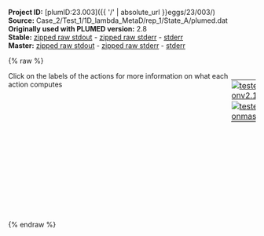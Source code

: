 **Project ID:** [plumID:23.003]({{ '/' | absolute_url }}eggs/23/003/)  
**Source:** Case_2/Test_1/1D_lambda_MetaD/rep_1/State_A/plumed.dat  
**Originally used with PLUMED version:** 2.8  
**Stable:** [zipped raw stdout](plumed.dat.plumed.stdout.txt.zip) - [zipped raw stderr](plumed.dat.plumed.stderr.txt.zip) - [stderr](plumed.dat.plumed.stderr)  
**Master:** [zipped raw stdout](plumed.dat.plumed_master.stdout.txt.zip) - [zipped raw stderr](plumed.dat.plumed_master.stderr.txt.zip) - [stderr](plumed.dat.plumed_master.stderr)  

{% raw %}
<div style="width: 100%; float:left">
<div style="width: 90%; float:left" id="value_details_data/Case_2/Test_1/1D_lambda_MetaD/rep_1/State_A/plumed.dat"> Click on the labels of the actions for more information on what each action computes </div>
<div style="width: 10%; float:left"><table><tr><td style="padding:1px"><a href="plumed.dat.plumed.stderr"><img src="https://img.shields.io/badge/v2.10-passing-green.svg" alt="tested onv2.10" /></a></td></tr><tr><td style="padding:1px"><a href="plumed.dat.plumed_master.stderr"><img src="https://img.shields.io/badge/master-passing-green.svg" alt="tested onmaster" /></a></td></tr></table></div></div>
<pre style="width=97%;">
<b name="data/Case_2/Test_1/1D_lambda_MetaD/rep_1/State_A/plumed.dattheta" onclick='showPath("data/Case_2/Test_1/1D_lambda_MetaD/rep_1/State_A/plumed.dat","data/Case_2/Test_1/1D_lambda_MetaD/rep_1/State_A/plumed.dattheta","data/Case_2/Test_1/1D_lambda_MetaD/rep_1/State_A/plumed.dattheta","black")'>theta</b><span style="display:none;" id="data/Case_2/Test_1/1D_lambda_MetaD/rep_1/State_A/plumed.dattheta">The TORSION action with label <b>theta</b> calculates the following quantities:<table  align="center" frame="void" width="95%" cellpadding="5%"><tr><td width="5%"><b> Quantity </b>  </td><td width="5%"><b> Type </b>  </td><td><b> Description </b> </td></tr><tr><td width="5%">theta</td><td width="5%"><font color="black">scalar</font></td><td>the TORSION involving these atoms</td></tr></table></span>: <span class="plumedtooltip" style="color:green">TORSION<span class="right">Calculate a torsional angle. <a href="https://www.plumed.org/doc-master/user-doc/html/_t_o_r_s_i_o_n.html" style="color:green">More details</a><i></i></span></span> <span class="plumedtooltip">ATOMS<span class="right">the four atoms involved in the torsional angle<i></i></span></span>=1,2,3,4
<span id="data/Case_2/Test_1/1D_lambda_MetaD/rep_1/State_A/plumed.datlambda_short"><b name="data/Case_2/Test_1/1D_lambda_MetaD/rep_1/State_A/plumed.datlambda" onclick='showPath("data/Case_2/Test_1/1D_lambda_MetaD/rep_1/State_A/plumed.dat","data/Case_2/Test_1/1D_lambda_MetaD/rep_1/State_A/plumed.datlambda","data/Case_2/Test_1/1D_lambda_MetaD/rep_1/State_A/plumed.datlambda_shortcut","black")'>lambda</b><span style="display:none;" id="data/Case_2/Test_1/1D_lambda_MetaD/rep_1/State_A/plumed.datlambda_shortcut">The EXTRACV action with label <b>lambda</b> calculates the following quantities:<table  align="center" frame="void" width="95%" cellpadding="5%"><tr><td width="5%"><b> Quantity </b>  </td><td width="5%"><b> Type </b>  </td><td><b> Description </b> </td></tr><tr><td width="5%">lambda</td><td width="5%"><font color="black">scalar</font></td><td>the value of the CV that was passed from the MD code to PLUMED</td></tr></table></span>: <span class="plumedtooltip" style="color:green">EXTRACV<span class="right">Allow PLUMED to use collective variables computed in the MD engine. This action is <a class="toggler" href='javascript:;' onclick='toggleDisplay("data/Case_2/Test_1/1D_lambda_MetaD/rep_1/State_A/plumed.datlambda");'>a shortcut</a>. <a href="https://www.plumed.org/doc-master/user-doc/html/_e_x_t_r_a_c_v.html">More details</a><i></i></span></span> <span class="plumedtooltip">NAME<span class="right">name of the CV as computed by the MD engine<i></i></span></span>=lambda
</span><span id="data/Case_2/Test_1/1D_lambda_MetaD/rep_1/State_A/plumed.datlambda_long" style="display:none;"><span style="color:blue" class="comment"># PLUMED interprets the command:
</span><span class="toggler" style="color:red" onclick='toggleDisplay("data/Case_2/Test_1/1D_lambda_MetaD/rep_1/State_A/plumed.datlambda")'># lambda: EXTRACV NAME=lambda</span>
<span style="color:blue" class="comment"># as follows (Click the red comment above to revert to the short version of the input):</span>
<b name="data/Case_2/Test_1/1D_lambda_MetaD/rep_1/State_A/plumed.datlambda" onclick='showPath("data/Case_2/Test_1/1D_lambda_MetaD/rep_1/State_A/plumed.dat","data/Case_2/Test_1/1D_lambda_MetaD/rep_1/State_A/plumed.datlambda","data/Case_2/Test_1/1D_lambda_MetaD/rep_1/State_A/plumed.datlambda","black")'>lambda</b><span style="display:none;" id="data/Case_2/Test_1/1D_lambda_MetaD/rep_1/State_A/plumed.datlambda">The PUT action with label <b>lambda</b> calculates the following quantities:<table  align="center" frame="void" width="95%" cellpadding="5%"><tr><td width="5%"><b> Quantity </b>  </td><td width="5%"><b> Type </b>  </td><td><b> Description </b> </td></tr><tr><td width="5%">lambda</td><td width="5%"><font color="black">scalar</font></td><td>the data that was passed from the MD code</td></tr></table></span>: <span class="plumedtooltip" style="color:green">PUT<span class="right">Pass data into PLUMED <a href="https://www.plumed.org/doc-master/user-doc/html/_p_u_t.html" style="color:green">More details</a><i></i></span></span> <span class="plumedtooltip">UNIT<span class="right">the unit of the quantity that is being passed to PLUMED through this value<i></i></span></span>=number <span class="plumedtooltip">SHAPE<span class="right"> the shape of the value that is being passed to PLUMED<i></i></span></span>=0 <span class="plumedtooltip">MUTABLE<span class="right"> can plumed change the value of the pointer that is passed from the MD code<i></i></span></span> <span class="plumedtooltip">PERIODIC<span class="right">if the value being passed to plumed is periodic then you should specify the periodicity of the function<i></i></span></span>=NO
<span style="color:blue"># --- End of included input --- </span></span><br/><span class="plumedtooltip" style="color:green">METAD<span class="right">Used to performed metadynamics on one or more collective variables. <a href="https://www.plumed.org/doc-master/user-doc/html/_m_e_t_a_d.html" style="color:green">More details</a><i></i></span></span> ...
<span class="plumedtooltip">ARG<span class="right">the labels of the scalars on which the bias will act<i></i></span></span>=<b name="data/Case_2/Test_1/1D_lambda_MetaD/rep_1/State_A/plumed.datlambda">lambda</b> 
<span class="plumedtooltip">SIGMA<span class="right">the widths of the Gaussian hills<i></i></span></span>=0.01     
<span class="plumedtooltip">HEIGHT<span class="right">the heights of the Gaussian hills<i></i></span></span>=2.478956208925815   
<span class="plumedtooltip">PACE<span class="right">the frequency for hill addition<i></i></span></span>=500       
<span class="plumedtooltip">GRID_MIN<span class="right">the lower bounds for the grid<i></i></span></span>=0   
<span class="plumedtooltip">GRID_MAX<span class="right">the upper bounds for the grid<i></i></span></span>=19   
<span class="plumedtooltip">GRID_BIN<span class="right">the number of bins for the grid<i></i></span></span>=19
<span class="plumedtooltip">TEMP<span class="right">the system temperature - this is only needed if you are doing well-tempered metadynamics<i></i></span></span>=298
<span class="plumedtooltip">BIASFACTOR<span class="right">use well tempered metadynamics and use this bias factor<i></i></span></span>=60
<span class="plumedtooltip">LABEL<span class="right">a label for the action so that its output can be referenced in the input to other actions<i></i></span></span>=<b name="data/Case_2/Test_1/1D_lambda_MetaD/rep_1/State_A/plumed.datmetad" onclick='showPath("data/Case_2/Test_1/1D_lambda_MetaD/rep_1/State_A/plumed.dat","data/Case_2/Test_1/1D_lambda_MetaD/rep_1/State_A/plumed.datmetad","data/Case_2/Test_1/1D_lambda_MetaD/rep_1/State_A/plumed.datmetad","black")'>metad</b><span style="display:none;" id="data/Case_2/Test_1/1D_lambda_MetaD/rep_1/State_A/plumed.datmetad">The METAD action with label <b>metad</b> calculates the following quantities:<table  align="center" frame="void" width="95%" cellpadding="5%"><tr><td width="5%"><b> Quantity </b>  </td><td width="5%"><b> Type </b>  </td><td><b> Description </b> </td></tr><tr><td width="5%">metad.bias</td><td width="5%"><font color="black">scalar</font></td><td>the instantaneous value of the bias potential</td></tr></table></span>    
<span class="plumedtooltip">FILE<span class="right"> a file in which the list of added hills is stored<i></i></span></span>=HILLS_1D
... METAD
<br/><span class="plumedtooltip" style="color:green">PRINT<span class="right">Print quantities to a file. <a href="https://www.plumed.org/doc-master/user-doc/html/_p_r_i_n_t.html" style="color:green">More details</a><i></i></span></span> <span class="plumedtooltip">STRIDE<span class="right"> the frequency with which the quantities of interest should be output<i></i></span></span>=10 <span class="plumedtooltip">ARG<span class="right">the labels of the values that you would like to print to the file<i></i></span></span>=* <span class="plumedtooltip">FILE<span class="right">the name of the file on which to output these quantities<i></i></span></span>=COLVAR
</pre>
{% endraw %}
